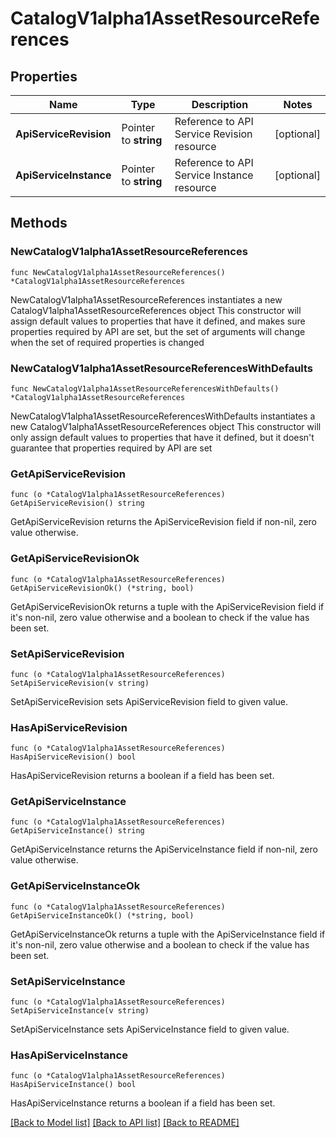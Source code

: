 # CatalogV1alpha1AssetResourceReferences

## Properties

Name | Type | Description | Notes
------------ | ------------- | ------------- | -------------
**ApiServiceRevision** | Pointer to **string** | Reference to API Service Revision resource | [optional] 
**ApiServiceInstance** | Pointer to **string** | Reference to API Service Instance resource | [optional] 

## Methods

### NewCatalogV1alpha1AssetResourceReferences

`func NewCatalogV1alpha1AssetResourceReferences() *CatalogV1alpha1AssetResourceReferences`

NewCatalogV1alpha1AssetResourceReferences instantiates a new CatalogV1alpha1AssetResourceReferences object
This constructor will assign default values to properties that have it defined,
and makes sure properties required by API are set, but the set of arguments
will change when the set of required properties is changed

### NewCatalogV1alpha1AssetResourceReferencesWithDefaults

`func NewCatalogV1alpha1AssetResourceReferencesWithDefaults() *CatalogV1alpha1AssetResourceReferences`

NewCatalogV1alpha1AssetResourceReferencesWithDefaults instantiates a new CatalogV1alpha1AssetResourceReferences object
This constructor will only assign default values to properties that have it defined,
but it doesn't guarantee that properties required by API are set

### GetApiServiceRevision

`func (o *CatalogV1alpha1AssetResourceReferences) GetApiServiceRevision() string`

GetApiServiceRevision returns the ApiServiceRevision field if non-nil, zero value otherwise.

### GetApiServiceRevisionOk

`func (o *CatalogV1alpha1AssetResourceReferences) GetApiServiceRevisionOk() (*string, bool)`

GetApiServiceRevisionOk returns a tuple with the ApiServiceRevision field if it's non-nil, zero value otherwise
and a boolean to check if the value has been set.

### SetApiServiceRevision

`func (o *CatalogV1alpha1AssetResourceReferences) SetApiServiceRevision(v string)`

SetApiServiceRevision sets ApiServiceRevision field to given value.

### HasApiServiceRevision

`func (o *CatalogV1alpha1AssetResourceReferences) HasApiServiceRevision() bool`

HasApiServiceRevision returns a boolean if a field has been set.

### GetApiServiceInstance

`func (o *CatalogV1alpha1AssetResourceReferences) GetApiServiceInstance() string`

GetApiServiceInstance returns the ApiServiceInstance field if non-nil, zero value otherwise.

### GetApiServiceInstanceOk

`func (o *CatalogV1alpha1AssetResourceReferences) GetApiServiceInstanceOk() (*string, bool)`

GetApiServiceInstanceOk returns a tuple with the ApiServiceInstance field if it's non-nil, zero value otherwise
and a boolean to check if the value has been set.

### SetApiServiceInstance

`func (o *CatalogV1alpha1AssetResourceReferences) SetApiServiceInstance(v string)`

SetApiServiceInstance sets ApiServiceInstance field to given value.

### HasApiServiceInstance

`func (o *CatalogV1alpha1AssetResourceReferences) HasApiServiceInstance() bool`

HasApiServiceInstance returns a boolean if a field has been set.


[[Back to Model list]](../README.md#documentation-for-models) [[Back to API list]](../README.md#documentation-for-api-endpoints) [[Back to README]](../README.md)


